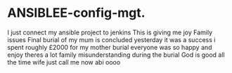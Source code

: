 # ANSIBLEE-config-mgt.
I just connect my ansible project to jenkins
This is giving me joy
Family issues
Final burial of my mum is concluded yesterday
it was a success
i spent roughly £2000 for my mother burial
everyone was so happy and enjoy
theres a lot family misunderstanding during the burial
God is good
all the time 
wife just call me now
abi oooo
